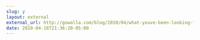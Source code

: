 ```yaml
---
slug: y
layout: external
external_url: http://gowalla.com/blog/2010/04/what-youve-been-looking-for-search/
date: 2010-04-16T21:36:20-05:00
---
```

